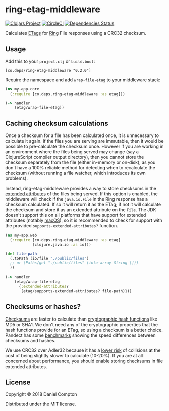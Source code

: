 # ring-etag-middleware

[![Clojars Project](https://img.shields.io/clojars/v/co.deps/ring-etag-middleware.svg)](https://clojars.org/co.deps/ring-etag-middleware) [![CircleCI](https://circleci.com/gh/danielcompton/ring-ip-whitelist.svg?style=svg)](https://circleci.com/gh/danielcompton/ring-ip-whitelist) [![Dependencies Status](https://versions.deps.co/deps-app/ring-etag-middleware/status.svg)](https://versions.deps.co/deps-app/ring-etag-middleware)

Calculates [ETags](https://developer.mozilla.org/en-US/docs/Web/HTTP/Headers/ETag) for [Ring](https://github.com/ring-clojure/ring) File responses using a CRC32 checksum.

## Usage

Add this to your `project.clj` or `build.boot`:

```
[co.deps/ring-etag-middleware "0.2.0"]
```

Require the namespace and add `wrap-file-etag` to your middleware stack:

```clojure
(ns my-app.core
  (:require [co.deps.ring-etag-middleware :as etag]))

(-> handler
    (etag/wrap-file-etag))
```

## Caching checksum calculations

Once a checksum for a file has been calculated once, it is unnecessary to calculate it again. If the files you are serving are immutable, then it would be possible to pre-calculate the checksum once. However if you are working in an environment where the files being served may change (say a ClojureScript compiler output directory), then you cannot store the checksum separately from the file (either in-memory or on-disk), as you don't have a 100% reliable method for detecting when to recalculate the checksum (without running a file watcher, which introduces its own problems).

Instead, ring-etag-middleware provides a way to store checksums in the [extended attributes](https://en.wikipedia.org/wiki/Extended_file_attributes) of the files being served. If this option is enabled, the middleware will check if the `java.io.File` in the Ring response has a checksum calculated. If so it will return it as the ETag; if not it will calculate the checksum and store it as an extended attribute on the `File`. The JDK doesn't support this on all platforms that have support for extended attributes (notably [macOS](https://bugs.openjdk.java.net/browse/JDK-8030048)), so it is recommended to check for support with the provided `supports-extended-attributes?` function.

```clojure
(ns my-app.web
  (:require [co.deps.ring-etag-middleware :as etag]
            [clojure.java.io :as io]))

(def file-path
  (.toPath (io/file "./public/files")
  ;; or (Paths/get "./public/files" (into-array String []))
  ))

(-> handler
    (etag/wrap-file-etag 
      {:extended-attributes? 
       (etag/supports-extended-attributes? file-path)}))
```

## Checksums or hashes?

[Checksums](https://en.wikipedia.org/wiki/Checksum) are faster to calculate than [cryptographic hash functions](https://en.wikipedia.org/wiki/Cryptographic_hash_function) like MD5 or SHA1. We don't need any of the cryptographic properties that the hash functions provide for an ETag, so using a checksum is a better choice. Pandect has some [benchmarks](https://github.com/xsc/pandect#benchmark-results) showing the speed differences between checksums and hashes.

We use CRC32 over Adler32 because it has a [lower risk](https://www.leviathansecurity.com/blog/analysis-of-adler32) of collisions at the cost of being slightly slower to calculate (10-20%). If you are at all concerned about performance, you should enable storing checksums in file extended attributes.

## License

Copyright © 2018 Daniel Compton

Distributed under the MIT license. 
